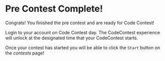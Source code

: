 # Pre Contest Complete!

Congrats! You finished the pre contest and are ready for Code Contest! 

Login to your account on Code Contest day. The CodeContest experience will unlock at the designated time that your CodeContest starts.

Once your contest has started you will be able to click the `Start` button on the _contests_ page!
